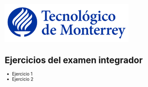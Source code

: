 ![Tec de Monterrey](images/logotecmty.png)
# Ejercicios del examen integrador

- Ejercicio 1
- Ejercicio 2
